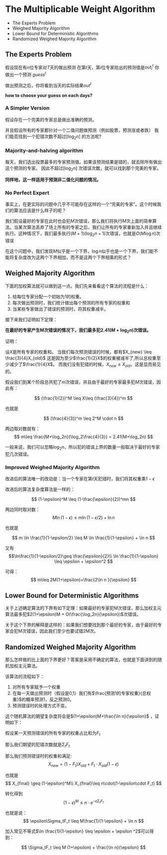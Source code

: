 # The Multiplicable Weight Algorithm

- The Experts Problem
- Weighed Majority Algorithm
- Lower Bound for Deterministic Algorithms
- Randomized Weighed Majority Algorithm

## The Experts Problem

假设现在有$n$位专家对$T$天的做出预测
在第$t$天，第$i$位专家给出的预测值是$out_i^t$
你做出一个预测 $guess^t$

做出预测之后，你将看到当天的实际结果$out^t$

**how to choose your guess on each days?**

### A Simpler Version

假设存在一个完美的专家总是做出准确的预测。

并且假设所有的专家都针对一个二值问题做预测（例如股票，预测涨或者跌）
我们能否找到一个犯错次数不超过$[\log_2n]$ 的方法呢?

### Majority-and-halving algorithm

每天，我们选出投票最多的专家预测值。如果该预测结果是错的，就去除所有做出这个预测的专家。
因此不超过$[\log_2n]$ 次错误次数，就可以找到那个完美的专家。

**同样地，这一样适用于预测非二值化问题的情况。**

### No Perfect Expert

事实上，在更实际的问题中几乎不可能存在这样的一个“完美的专家”。这个时候我们的算法应该是什么样子的呢？

我们假设最好的专家在此时也会犯$M$次错误，那么我们将执行$M$次上面的简单算法。当某次算法丢弃了场上所有的专家之后，我们让所有的专家重新加入并且继续执行。这种情况下，我们最多执行$(M+1)(\log_2n+1)$次错误，也就是$O(M\log n)$次错误

在这个问题中，我们发现$M$似乎是一个下界，$\log n$似乎也是一个下界，我们能不能将复杂度改为这两个下界相加，而不是这两个下界相乘的形式？

## Weighed Majority Algorithm

下面的加权算法就可以做到这一点。我们先来看看这个算法的流程是什么：

1. 给每位专家分配一个初始为1的权重。
2. 每次做出预测时，我们统计做出每个预测的所有专家的权重和
3. 当某些专家做出了错误的预测时，将其权重减半。

接下来我们证明如下定理：

**在最好的专家产生M次错误的情况下，我们最多犯$2.41(M+\log_2n)$次错误。**

证明：

设$X$是所有专家的权重和。
当我们每次预测错误的时候，都有$X_{new} \leq \frac{3}{4}X_{old}$
这是因为至少$\frac{1}{2}X$的权重被减半了,所以总权重至少减少了$\frac{1}{4}X$。
而我们没有犯错的时候，$X_{new} \leq X_{old}$，这是显而易见的。

假设我们到某个阶段总共犯了$m$次错误，并且由于最好的专家最多犯$M$次错误，因此有：

$$
    (\frac{1}{2})^M \leq X\leq (\frac{3}{4})^m
$$

也就是

$$
    (\frac{4}{3})^m \leq 2^M \cdot n
$$

两边取对数就有：
$$
    m\leq \frac{M+\log_2n}{\log_2\frac{4}{3}} = 2.41(M+\log_2n)
$$

一般来说，我们可以忽略$log_2n$，所以犯的错误上界的数量一般取决于最好的专家犯几次错误。

### Improved Weighed Majority Algorithm

改进后的算法唯一的改动是：当一个专家在第$t$天犯错时，我们将其权重乘$1-\epsilon$

改进后的算法复杂度算法是一样的：

$$
    (1-\epsilon)^M \leq (1-\frac{\epsilon}{2})^mn
$$

两边同时取对数：
$$
    M\ln(1-\epsilon) \leq m \ln(1-\epsilon/2) + \ln n
$$

也就是

$$
    m \ln \frac{1}{1-\epsilon/2} \leq M \ln \frac{1}{1-\epsilon} + \ln n
$$

又有
$$\ln\frac{1}{1-\epsilon/2}\geq  \frac{\epsilon}{2}\\
\ln \frac{1}{1-\epsilon} \leq \epsilon + \epsilon^2
$$

可得：
$$
    m\leq 2M(1+\epsilon)+\frac{2\ln n }{\epsilon}
$$

## Lower Bound for Deterministic Algorithms

关于上述确定算法的下界有如下定理：如果最好的专家犯M次错误，那么加权主元算法最多犯$2(1+\epsilon)M + O(\frac{\log_2n}{\epsilon})$次错误。

关于这个下界的解释是这样的：如果我们想要找到那个最好的专家，由于最好的专家会犯M次错误，因此我们至少也要试错2M次。

## Randomized Weighed Majority Algorithm

那么怎样做的比上面的下界更好？答案是采用不确定的算法，也就是下面讲到的随机加权主元算法。

该算法的流程如下：

1. 对所有专家赋予一个权重
2. 在每一天做出预测时（假设是0,1）我们有$\frac{预测1的专家权重}{总权重}$的概率预测1，反之预测0。
3. 预测错误时的处理方式不变。

这个随机算法的期望复杂度将会是$(1+\epsilon)M+\frac{\ln n}{\epsilon}$
，证明如下：

假设某一天预测错误的所有专家的权重占比和为$F_t$

那么我们期望的犯错次数就是$\Sigma_tF_t$

那么我们预测错误时的权重和满足:
$$
    X_{new} = (1-F_t)X_{old} + F_t\cdot X_{old}(1-\epsilon)
$$

也就是
$$
    X_{final} \geq (1-\epsilon)^M\\
    X_{final}\leq n\cdot(1-\epsilon\cdot F_t)
$$

转化得到
$$
(1-\epsilon)^M \leq n\cdot e^{-\epsilon\Sigma_tF_t}
$$

也就是说：
$$
    \epsilon\Sigma_tF_t \leq M\frac{1}{1-\epsilon} + \ln n
$$

加入常见不等式$\ln \frac{1}{1-\epsilon} \leq \epsilon  + \epsilon   ^2$可以得到：

$$
    \Sigma_tF_t \leq M (1+\epsilon) + \frac{\ln n}{\epsilon}
$$
